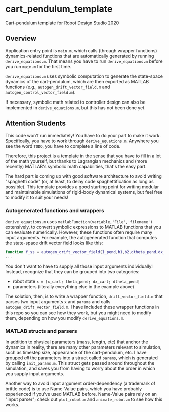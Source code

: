 # cart_pendulum_template
Cart-pendulum template for Robot Design Studio 2020

## Overview
Application entry point is `main.m`, which calls (through wrapper functions) dynamics-related functions that are automatically generated by running `derive_equations.m`.
That means you have to run `derive_equations.m` before you run `main.m` for the first time.

`derive_equations.m` uses symbolic computation to generate the state-space dynamics of the cart-pendulum, which are then exported as MATLAB functions (e.g., `autogen_drift_vector_field.m` and `autogen_control_vector_field.m`).

If necessary, symbolic math related to controller design can also be implemented in `derive_equations.m`, but this has not been done yet.


## Attention Students
This code won't run immediately! You have to do your part to make it work.
Specifically, you have to work through `derive_equations.m`.
Anywhere you see the word `TODO`, you have to complete a line of code.

Therefore, this project is a template in the sense that you have to fill in a lot of the math yourself, but thanks to Lagrangian mechanics and (more recently) MATLAB's symbolic math capabilities, that's the easy part.

The hard part is coming up with good software architecture to avoid writing "spaghetti code" (or, at least, to delay code spaghettification as long as possible).
This template provides a good starting point for writing modular and maintainable simulations of rigid-body dynamical systems, but feel free to modify it to suit your needs!

### Autogenerated functions and wrappers
`derive_equations.m` uses `matlabFunction(variable,'File','filename')` extensively, to convert symbolic expressions to MATLAB functions that you can evaluate numerically.
However, these functions often require many input arguments.
For example, the autogenerated function that computes the state-space drift vector field looks like this:

```Matlab
function f_ss = autogen_drift_vector_field(I_pend,b1,b2,dtheta_pend,dx_cart,g,m_cart,m_pend,r_com_pend,theta_pend)
...
```
You don't want to have to supply all those input arguments individually!
Instead, recognize that they can be grouped into two categories:
* robot state `x = [x_cart; theta_pend; dx_cart; dtheta_pend]`
* parameters (literally everything else in the example above)

The solution, then, is to write a wrapper function, `drift_vector_field.m` that parses two input arguments `x` and `params` and calls `autogen_drift_vector_field.m`.
I have included these wrapper functions in this repo so you can see how they work, but you might need to modify them, depending on how you modify `derive_equations.m`.

### MATLAB structs and parsers
In addition to physical parameters (mass, length, etc) that anchor the dynamics in reality, there are many other parameters relevant to simulation, such as timestep size, appearance of the cart-pendulum, etc.
I have grouped _all_ the parameters into a struct called `params`, which is generated by calling `init_params.m`.
This struct gets passed around throughout the simulation, and saves you from having to worry about the order in which you supply input arguments.

Another way to avoid input argument order-dependency (a trademark of brittle code) is to use Name-Value pairs, which you have probably experienced if you've used MATLAB before.
Name-Value pairs rely on an "input parser"; check out `plot_robot.m` and `animate_robot.m` to see how this works.
